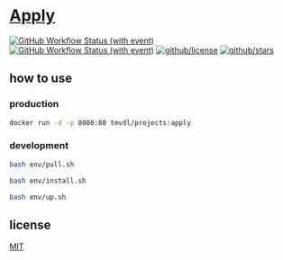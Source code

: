 # [Apply]()

[![GitHub Workflow Status (with event)](https://img.shields.io/github/actions/workflow/status/brtmvdl/apply/docker-pull.yml?label=Docker%20pull&link=https%3A%2F%2Fgithub.com%2Fbrtmvdl%2Fapply%2Factions%2Fworkflows%2Fdocker-pull.yml)](https://github.com/brtmvdl/apply/blob/main/.github/workflows/docker-push.yml) [![GitHub Workflow Status (with event)](https://img.shields.io/github/actions/workflow/status/brtmvdl/apply/github-release.yml?label=GitHub%20release&link=https%3A%2F%2Fgithub.com%2Fbrtmvdl%2Fapply%2Factions%2Fworkflows%2Fgithub-release.yml)](https://github.com/brtmvdl/apply/actions/workflows/github-release.yml) [![github/license](https://img.shields.io/github/license/brtmvdl/apply)](https://img.shields.io/github/license/brtmvdl/apply) [![github/stars](https://img.shields.io/github/stars/brtmvdl/apply?style=social)](https://img.shields.io/github/stars/brtmvdl/apply?style=social)

## how to use

### production

```sh
docker run -d -p 8080:80 tmvdl/projects:apply
```

### development

```sh
bash env/pull.sh 

bash env/install.sh 

bash env/up.sh 
```

## license

[MIT](./LICENSE)
